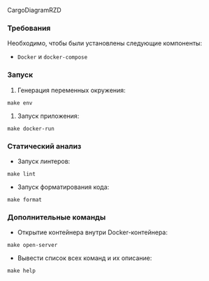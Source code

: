 CargoDiagramRZD

### Требования

Необходимо, чтобы были установлены следующие компоненты:

- `Docker` и `docker-compose`

### Запуск

1. Генерация переменных окружения:
```commandline
make env
```

1. Запуск приложения:
```commandline
make docker-run
```

### Статический анализ

- Запуск линтеров:
```commandline
make lint
```

- Запуск форматирования кода:
```commandline
make format
```

### Дополнительные команды

- Открытие контейнера внутри Docker-контейнера:
```commandline
make open-server
```

- Вывести список всех команд и их описание:
```commandline
make help
```
